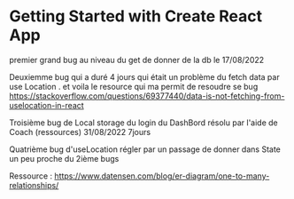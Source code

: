 # Getting Started with Create React App

premier grand bug au niveau du get de donner de la db le 17/08/2022

Deuxiemme bug qui a duré 4 jours qui était un problème du fetch data par use Location . et voila le resource qui ma permit de resoudre se bug https://stackoverflow.com/questions/69377440/data-is-not-fetching-from-uselocation-in-react

Troisième bug de Local storage du login du DashBord résolu par l'aide de Coach (ressources) 31/08/2022 7jours

Quatrième bug d'useLocation régler par un passage de donner dans State un peu proche du 2ième bugs

Ressource : https://www.datensen.com/blog/er-diagram/one-to-many-relationships/
